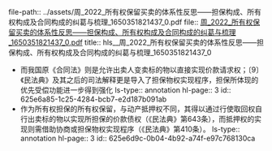 file-path:: ../assets/周_2022_所有权保留买卖的体系性反思——担保构成、所有权构成及合同构成的纠葛与梳理_1650351821437_0.pdf
file:: [周_2022_所有权保留买卖的体系性反思——担保构成、所有权构成及合同构成的纠葛与梳理_1650351821437_0.pdf](../assets/周_2022_所有权保留买卖的体系性反思——担保构成、所有权构成及合同构成的纠葛与梳理_1650351821437_0.pdf)
title:: hls__周_2022_所有权保留买卖的体系性反思——担保构成、所有权构成及合同构成的纠葛与梳理_1650351821437_0

- 而我国原《合同法》则是允许出卖人变卖标的物以直接实现价款请求权；〔9〕《民法典》及其之后的司法解释更是导入了担保物权实现程序，担保所体现的优先受偿功能进一步得到强化
  ls-type:: annotation
  hl-page:: 3
  id:: 625e6a85-1c25-4284-bcb7-e2d187b091ab
- 作为所有权担保的所有权保留，与动产抵押权不同，其得以通过行使取回权自行出卖标的物以实现所担保的价款债权（《民法典》第643条），而抵押权的实现则需借助协商或担保物权实现程序（《民法典》第410条）。
  ls-type:: annotation
  hl-page:: 3
  id:: 625e6d9c-0b04-4b92-a74f-e97c768130ca